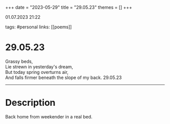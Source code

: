 +++
date = "2023-05-29"
title = "29.05.23"
themes = []
+++

01.07.2023 21:22

tags: #personal
links: [[poems]]

# 29.05.23
Grassy beds,  
Lie strewn in yesterday's dream,  
But today spring overturns air,  
And falls firmer beneath the slope of my back.
29.05.23

---
# Description
Back home from weekender in a real bed.